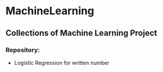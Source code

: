# MachineLearning
## Collections of Machine Learning Project
### Repository:
-  Logistic Regression for written number
